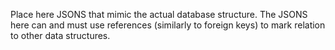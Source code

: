 Place here JSONS that mimic the actual database structure. The JSONS here can and must use references (similarly to foreign keys) to mark relation to other data structures.
